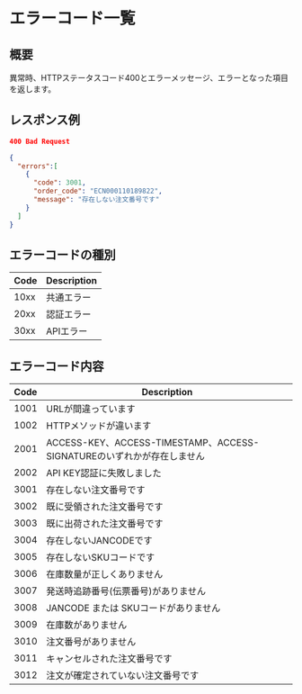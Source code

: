 # エラーコード一覧

## 概要
異常時、HTTPステータスコード400とエラーメッセージ、エラーとなった項目を返します。

## レスポンス例
```json
400 Bad Request

{
  "errors":[
    {
      "code": 3001,
      "order_code": "ECN000110189822",
      "message": "存在しない注文番号です"
    }
  ]
}
```

## エラーコードの種別
| Code | Description |
|------|-------------|
| 10xx | 共通エラー    |
| 20xx | 認証エラー    |
| 30xx | APIエラー    |

## エラーコード内容
| Code | Description |
|------|-------------|
| 1001 | URLが間違っています    |
| 1002 | HTTPメソッドが違います    |
| 2001 | ACCESS-KEY、ACCESS-TIMESTAMP、ACCESS-SIGNATUREのいずれかが存在しません    |
| 2002 | API KEY認証に失敗しました    |
| 3001 | 存在しない注文番号です    |
| 3002 | 既に受領された注文番号です |
| 3003 | 既に出荷された注文番号です |
| 3004 | 存在しないJANCODEです    |
| 3005 | 存在しないSKUコードです   |
| 3006 | 在庫数量が正しくありません |
| 3007 | 発送時追跡番号(伝票番号)がありません |
| 3008 | JANCODE または SKUコードがありません |
| 3009 | 在庫数がありません |
| 3010 | 注文番号がありません |
| 3011 | キャンセルされた注文番号です |
| 3012 | 注文が確定されていない注文番号です |
